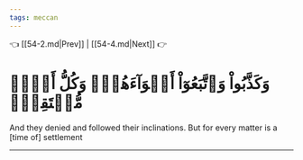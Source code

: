 ```yaml
---
tags: meccan
---
```


👈 [[54-2.md|Prev]] | [[54-4.md|Next]] 👉

# وَكَذَّبُواْ وَٱتَّبَعُوٓاْ أَهۡوَآءَهُمۡۚ وَكُلُّ أَمۡرٖ مُّسۡتَقِرّٞ

And they denied and followed their inclinations. But for every matter is a [time of] settlement

---

